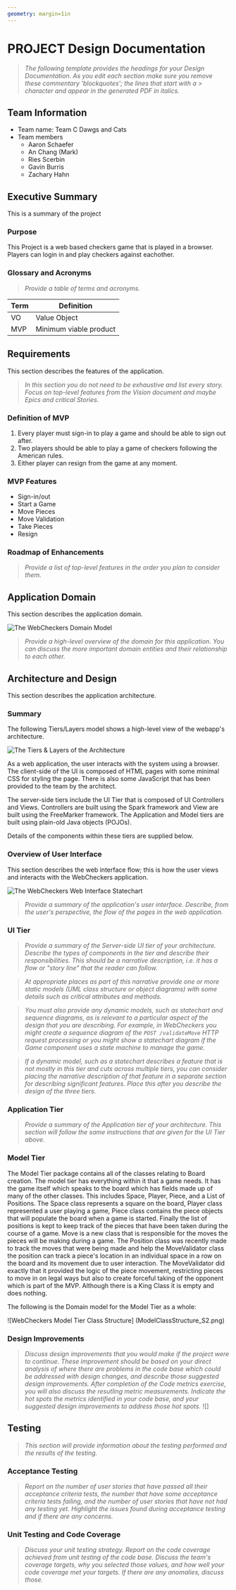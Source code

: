 ```yaml
---
geometry: margin=1in
---
```

# PROJECT Design Documentation

> _The following template provides the headings for your Design
> Documentation.  As you edit each section make sure you remove these
> commentary 'blockquotes'; the lines that start with a > character
> and appear in the generated PDF in italics._

## Team Information
* Team name: Team C Dawgs and Cats
* Team members
  * Aaron Schaefer
  * An Chang (Mark)
  * Ries Scerbin
  * Gavin Burris
  * Zachary Hahn

## Executive Summary

This is a summary of the project

### Purpose
This Project is a web based checkers game that is played in a browser.
Players can login in and play checkers against eachother.

### Glossary and Acronyms
> _Provide a table of terms and acronyms._

| Term | Definition |
|------|------------|
| VO | Value Object |
| MVP | Minimum viable product|



## Requirements

This section describes the features of the application.

> _In this section you do not need to be exhaustive and list every
> story.  Focus on top-level features from the Vision document and
> maybe Epics and critical Stories._

### Definition of MVP
1. Every player must sign-in to play a game and should be able to sign out after.
2. Two players should be able to play a game of checkers following the American rules.
3. Either player can resign from the game at any moment.

### MVP Features
* Sign-in/out
* Start a Game
* Move Pieces
* Move Validation
* Take Pieces
* Resign

### Roadmap of Enhancements
> _Provide a list of top-level features in the order you plan to consider them._


## Application Domain

This section describes the application domain.

![The WebCheckers Domain Model](DomainModel.png)

> _Provide a high-level overview of the domain for this application. You
> can discuss the more important domain entities and their relationship
> to each other._


## Architecture and Design

This section describes the application architecture.

### Summary

The following Tiers/Layers model shows a high-level view of the webapp's architecture.

![The Tiers & Layers of the Architecture](architecturetiers--and-layers.png)

As a web application, the user interacts with the system using a
browser.  The client-side of the UI is composed of HTML pages with
some minimal CSS for styling the page.  There is also some JavaScript
that has been provided to the team by the architect.

The server-side tiers include the UI Tier that is composed of UI Controllers and Views.
Controllers are built using the Spark framework and View are built using the FreeMarker framework.  The Application and Model tiers are built using plain-old Java objects (POJOs).

Details of the components within these tiers are supplied below.


### Overview of User Interface

This section describes the web interface flow; this is how the user views and interacts
with the WebCheckers application.

![The WebCheckers Web Interface Statechart](StateChart.png)

> _Provide a summary of the application's user interface.  Describe, from
> the user's perspective, the flow of the pages in the web application._


### UI Tier
> _Provide a summary of the Server-side UI tier of your architecture.
> Describe the types of components in the tier and describe their
> responsibilities.  This should be a narrative description, i.e. it has
> a flow or "story line" that the reader can follow._

> _At appropriate places as part of this narrative provide one or more
> static models (UML class structure or object diagrams) with some
> details such as critical attributes and methods._

> _You must also provide any dynamic models, such as statechart and
> sequence diagrams, as is relevant to a particular aspect of the design
> that you are describing.  For example, in WebCheckers you might create
> a sequence diagram of the `POST /validateMove` HTTP request processing
> or you might show a statechart diagram if the Game component uses a
> state machine to manage the game._

> _If a dynamic model, such as a statechart describes a feature that is
> not mostly in this tier and cuts across multiple tiers, you can
> consider placing the narrative description of that feature in a
> separate section for describing significant features. Place this after
> you describe the design of the three tiers._


### Application Tier
> _Provide a summary of the Application tier of your architecture. This
> section will follow the same instructions that are given for the UI
> Tier above._


### Model Tier
The Model Tier package contains all of the classes relating to Board
creation. The model tier has everything within it that a game needs.
It has the game itself which speaks to the board which has fields 
made up of many of the other classes. This includes Space, Player,
Piece, and a List of Positions. The Space class represents a square 
on the board, Player class represented a user playing a game, Piece class
contains the piece objects that will populate the board when a game is started.
Finally the list of positions is kept to keep track of the pieces that have been
taken during the course of a game. Move is a new class that is responsible for 
the moves the pieces will be making during a game. The Position class was recently made to 
track the moves that were being made and help the MoveValidator class the position
can track a piece's location in an individual space in a row on the board and its
movement due to user interaction. The MoveValidator did exactly that it provided the logic
of the piece movement, restricting pieces to move in on legal ways but also to create
forceful taking of the opponent which is part of the MVP. Although there is a King Class
it is empty and does nothing.

The following is the Domain model for the Model Tier as a whole:

![WebCheckers Model Tier Class Structure] (ModelClassStructure_S2.png)

### Design Improvements
> _Discuss design improvements that you would make if the project were
> to continue. These improvement should be based on your direct
> analysis of where there are problems in the code base which could be
> addressed with design changes, and describe those suggested design
> improvements. After completion of the Code metrics exercise, you
> will also discuss the resutling metric measurements.  Indicate the
> hot spots the metrics identified in your code base, and your
> suggested design improvements to address those hot spots._
![]
## Testing
> _This section will provide information about the testing performed
> and the results of the testing._

### Acceptance Testing
> _Report on the number of user stories that have passed all their
> acceptance criteria tests, the number that have some acceptance
> criteria tests failing, and the number of user stories that
> have not had any testing yet. Highlight the issues found during
> acceptance testing and if there are any concerns._

### Unit Testing and Code Coverage
> _Discuss your unit testing strategy. Report on the code coverage
> achieved from unit testing of the code base. Discuss the team's
> coverage targets, why you selected those values, and how well your
> code coverage met your targets. If there are any anomalies, discuss
> those._
